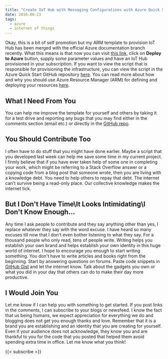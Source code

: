 ```yaml
---
title: "Create IoT Hub with Messaging Configurations with Azure Quick Start Templates & How to Repay Knowledge Debt"
date: 2016-06-23
tags:
  - azure
  - internet of things
---
```


Okay, this is a bit of self promotion but my ARM template to provision IoT Hub has been merged with the official Azure documentation branch recently. What this means is that now you can visit [this link](https://azure.microsoft.com/en-in/documentation/templates/101-iothub-with-consumergroup-create/ 'Click Me..'), click on **Deploy to Azure** button, supply some parameter values and have an IoT Hub provisioned in your subscription. If you want to view the script that is responsible for provisioning the infrastructure, you can view the script in the Azure Quick Start GitHub repository [here](https://github.com/Azure/azure-quickstart-templates/tree/master/101-iothub-with-consumergroup-create 'Click Me..'). You can read more about how and why you should use Azure Resource Manager (ARM) for defining and deploying your resources [here](https://azure.microsoft.com/en-in/documentation/articles/resource-group-overview/ 'Click Me..').

## What I Need From You

You can help me improve the template for yourself and others by taking it for a test drive and reporting any bugs that you may find either in the comments section (email etc.) or directly in the [GitHub repo](https://github.com/Azure/azure-quickstart-templates/issues).

## You Should Contribute Too

I often have to do stuff that you might have done earlier. Maybe a script that you developed last week can help me save some time in my current project. I firmly believe that if you have ever taken help of some one in completing your work, which might be referring to a Stack Overflow answer or a copying code from a blog post that someone wrote, then you are living with a knowledge debt. You need to help others to repay that debt. The internet can't survive being a read-only place. Our collective knowledge makes the internet tick.

## But I Don't Have Time\It Looks Intimidating\I Don't Know Enough...

Any time I ask people to contribute and they say anything other than yes, I replace whatever they say with the word excuse. I have heard so many excuses till now that I don't even bother listening to what they say. For a thousand people who only read, tens of people write. Writing helps you establish your own brand and helps establish your own identity in this huge world of internet. I hope to encourage you enough to start writing something. You don't have to write articles and books right from the beginning. Start by answering questions on forums. Paste code snippets in [GitHub Gist](https://gist.github.com/ 'Click Me..') and let the internet know. Talk about the gadgets you own or what you did in your day that others can do to make their day more productive.

## I Would Join You

Let me know if I can help you with something to get started. If you post links in the comments, I can subscribe to your blogs or newsfeed. I know the fact that us being humans, we expect appreciation for everything we do and blogging does not get you enough thanks and love. Remember that it is a brand you are establishing and an identity that you are creating for yourself. Even if your audience does not acknowledge, they know you and are thankful to you for the code that you posted that helped them avoid spending extra time in office. Let me know what you think!

{{< subscribe >}}
